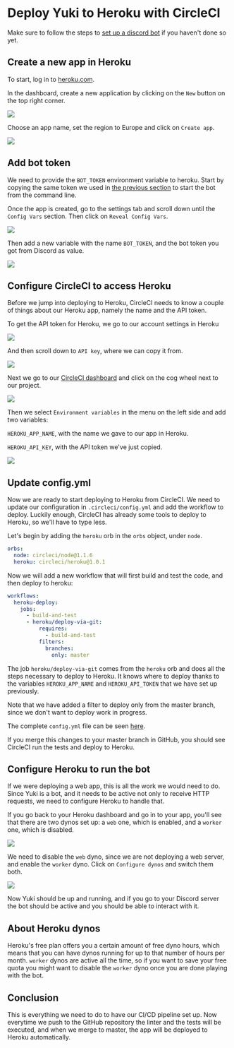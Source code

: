 # Deploy Yuki to Heroku with CircleCI

Make sure to follow the steps to [set up a discord bot](./add-bot-to-discord.md) if you haven't done so yet.

## Create a new app in Heroku

To start, log in to [heroku.com](https://heroku.com).

In the dashboard, create a new application by clicking on the `New` button on the top right corner.

![](./images/heroku-01.png)

Choose an app name, set the region to Europe and click on `Create app`.

![](./images/heroku-02.png)

## Add bot token

We need to provide the `BOT_TOKEN` environment variable to heroku. Start by copying the same token we used in [the previous section](./add-bot-to-discord.md) to start the bot from the command line.

Once the app is created, go to the settings tab and scroll down until the `Config Vars` section. Then click on `Reveal Config Vars`.

![](./images/heroku-04.png)

Then add a new variable with the name `BOT_TOKEN`, and the bot token you got from Discord as value.

![](./images/heroku-05.png)

## Configure CircleCI to access Heroku

Before we jump into deploying to Heroku, CircleCI needs to know a couple of things about our Heroku app, namely the name and the API token.

To get the API token for Heroku, we go to our account settings in Heroku

![](./images/heroku-06.png)

And then scroll down to `API key`, where we can copy it from.

![](./images/heroku-07.png)

Next we go to our [CircleCI dashboard](https://circleci.com/dashboard) and click on the cog wheel next to our project.

![](./images/heroku-08.png)

Then we select `Environment variables` in the menu on the left side and add two variables:

`HEROKU_APP_NAME`, with the name we gave to our app in Heroku.

`HEROKU_API_KEY`, with the API token we've just copied.

![](./images/heroku-09.png)

## Update config.yml

Now we are ready to start deploying to Heroku from CircleCI. We need to update our configuration in `.circleci/config.yml` and add the workflow to deploy. Luckily enough, CircleCI has already some tools to deploy to Heroku, so we'll have to type less.

Let's begin by adding the `heroku` orb in the `orbs` object, under `node`.

```yml
orbs:
  node: circleci/node@1.1.6
  heroku: circleci/heroku@1.0.1
```

Now we will add a new workflow that will first build and test the code, and then deploy to heroku:

```yml
workflows:
  heroku-deploy:
    jobs:
      - build-and-test
      - heroku/deploy-via-git:
          requires:
            - build-and-test
          filters:
            branches:
              only: master
```

The job `heroku/deploy-via-git` comes from the `heroku` orb and does all the steps necessary to deploy to Heroku. It knows where to deploy thanks to the variables `HEROKU_APP_NAME` and `HEROKU_API_TOKEN` that we have set up previously.

Note that we have added a filter to deploy only from the master branch, since we don't want to deploy work in progress.

The complete `config.yml` file can be seen [here](../.circleci/config.yml).

If you merge this changes to your master branch in GitHub, you should see CircleCI run the tests and deploy to Heroku.

## Configure Heroku to run the bot

If we were deploying a web app, this is all the work we would need to do. Since Yuki is a bot, and it needs to be active not only to receive HTTP requests, we need to configure Heroku to handle that.

If you go back to your Heroku dashboard and go in to your app, you'll see that there are two dynos set up: a `web` one, which is enabled, and a `worker` one, which is disabled.

![](./images/heroku-11.png)

We need to disable the `web` dyno, since we are not deploying a web server, and enable the `worker` dyno. Click on `Configure dynos` and switch them both.

![](./images/heroku-12.png)

Now Yuki should be up and running, and if you go to your Discord server the bot should be active and you should be able to interact with it.

## About Heroku dynos

Heroku's free plan offers you a certain amount of free dyno hours, which means that you can have dynos running for up to that number of hours per month. `worker` dynos are active all the time, so if you want to save your free quota you might want to disable the `worker` dyno once you are done playing with the bot.

## Conclusion

This is everything we need to do to have our CI/CD pipeline set up. Now everytime we push to the GitHub repository the linter and the tests will be executed, and when we merge to master, the app will be deployed to Heroku automatically.